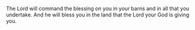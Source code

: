 The Lord will command the blessing on you in your barns and in all that you undertake. And he will bless you in the land that the Lord your God is giving you.
